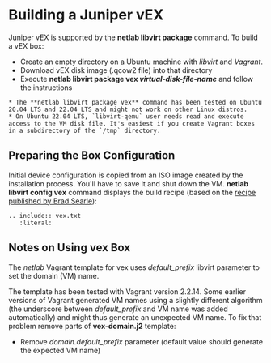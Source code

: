 # Building a Juniper vEX

Juniper vEX is supported by the **netlab libvirt package** command. To build a vEX box:

* Create an empty directory on a Ubuntu machine with *libvirt* and *Vagrant*.
* Download vEX disk image (.qcow2 file) into that directory
* Execute **netlab libvirt package vex _virtual-disk-file-name_** and follow the instructions

```{warning}
* The **‌netlab libvirt package vex** command has been tested on Ubuntu 20.04 LTS and 22.04 LTS and might not work on other Linux distros.
* On Ubuntu 22.04 LTS, `libvirt-qemu` user needs read and execute access to the VM disk file. It's easiest if you create Vagrant boxes in a subdirectory of the `/tmp` directory.
```

## Preparing the Box Configuration

Initial device configuration is copied from an ISO image created by the installation process. You'll have to save it and shut down the VM. **netlab libvirt config vex** command displays the build recipe (based on the [recipe published by Brad Searle](https://codingpackets.com/blog/juniper-vex3-0-vagrant-libvirt-box-install/)):

```{eval-rst}
.. include:: vex.txt
   :literal:
```

## Notes on Using vex Box

The *netlab* Vagrant template for vex uses *default\_prefix* libvirt parameter to set the domain (VM) name.

The template has been tested with Vagrant version 2.2.14. Some earlier versions of Vagrant generated VM names using a slightly different algorithm (the underscore between _default\_prefix_ and VM name was added automatically) and might thus generate an unexpected VM name. To fix that problem remove parts of **vex-domain.j2** template:

* Remove _domain.default\_prefix_ parameter (default value should generate the expected VM name)
